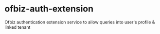 # ofbiz-auth-extension
Ofbiz authentication extension service to allow queries into user's profile &amp; linked tenant
